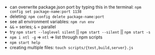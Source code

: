 + can overwrite package.json port by typing this in the terminal: `npm config set package-name:port 1138`
+ deleting: `npm config delete package-name:port`
+ see all environment variables: `npm run env`
+ `&&` = series; `&` = parallel
+ try `npm start --loglevel silent` || `npm start --silent` || `npm start -s`
+ `npm i ntl -g` => `ntl` => list through npm scripts
+ `npm start help`
+ creating multiple files: `touch scripts/{test,build,server}.js`
